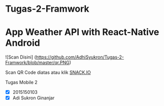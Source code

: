 # Tugas-2-Framwork
# App Weather API with React-Native Android
![Scan Disini] (https://github.com/AdhiSyukron/Tugas-2-Framwork/blob/master/qr.PNG)

Scan QR Code diatas atau klik [SNACK.IO](https://snack.expo.io/@adhisyukron/ginanjar)

Tugas Mobile 2
- [x] 2015150103
- [x] Adi Sukron Ginanjar
